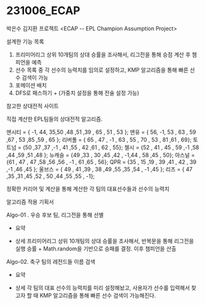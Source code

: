 # 231006_ECAP
박은수 김지환 프로젝트
<ECAP -- EPL Champion Assumption Project>

 

설계한 기능 목록
1.	프리미어리그 상위 10개팀의 상대 승률을 조사해서, 리그전을 통해 승점 계산 후 챔피언을 예측
2.	선수 목록 중 각 선수의 능력치를 임의로 설정하고, KMP 알고리즘을 통해 빠른 선수 검색이 가능
3.	포메이션 배치
4.	DFS로 패스하기 + (가중치 설정을 통해 전술 설정 가능)

참고한 상대전적 사이트

직접 계산한 EPL팀들의 상대전적 알고리즘.

맨시티 = { -1, 44, 35,50 ,48 ,51 ,39 , 65 , 51 , 53 };
맨유 = { 56, -1, 53 , 63 , 59 ,67 , 53 ,85 ,59 , 65 };
리버풀 = { 65 , 47 , -1 , 63 , 55 , 70 , 53 , 81 ,61 , 69};
토트넘 = {50 ,37 ,37 ,-1 , 41 ,55 , 42 ,61 , 62 , 55};
첼시 = {52 , 41 , 45 , 59 ,-1 ,58 ,44 ,59 ,51 ,48 };
뉴캐슬 = {49 ,33 , 30 ,45 ,42 , -1,44 , 58 ,45 , 50};
아스널 = {61 , 47 , 47 ,58 ,56 ,56 , -1 , 61 ,65 , 56};
QPR = {35 , 15 ,19 , 39 ,41 , 42 , 39 ,-1 ,46 ,45 };
울브스 = { 49 , 41 ,39 , 38 ,49 ,55 ,35 ,54 , -1 ,45 };
리즈 = { 47 ,35 ,31 ,45 ,52 , 50 ,44 ,55 ,55 , -1};

정확한 커리어 및 계산을 통해 계산한 각 팀의 대표선수들과 선수의 능력치
 

알고리즘 적용 기획서



Algo-01 . 우승 후보 팀, 리그전을 통해 선별
-	요약

-	상세
프리미어리그 상위 10개팀의 상대 승률을 조사해서, 반복문을 통해 리그전을 실행
승률 + Math.random을 기반으로 승패를 결정. 이후 챔피언을 산출

Algo-02. 축구 팀의 레전드들 이름 검색
-	요약

-	상세
각 팀의 대표 선수의 능력치를 미리 설정해놨고, 사용자가 선수를 입력해서 찾고자 할 때 KMP 알고리즘을 통해 빠른 선수 검색이 가능해진다.
